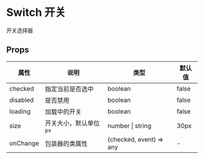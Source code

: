 # Switch 开关

开关选择器

## Props

|  属性   | 说明  | 类型  | 默认值  |
|  ----  | ----  |  ----  | ----  |
| checked  | 指定当前是否选中 | boolean  | false |
| disabled  | 是否禁用 | boolean  | false |
| loading  | 加载中的开关 | boolean  | false |
| size  | 开关大小，默认单位 `px` | number \| string  | 30px |
| onChange  | 包装器的类属性 | (checked, event) => any  | - |

